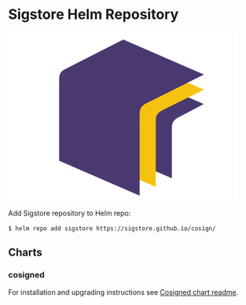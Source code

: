 # Sigstore Helm Repository

![Sigstore](assets/sigstore.png)

Add Sigstore repository to Helm repo:

```console
$ helm repo add sigstore https://sigstore.github.io/cosign/
```

## Charts

### cosigned

For installation and upgrading instructions see [Cosigned chart readme](https://github.com/sigstore/cosign/blob/main/chart/cosigned/README.md).
